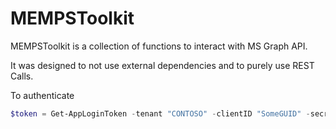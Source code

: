 # MEMPSToolkit

MEMPSToolkit is a collection of functions to interact with MS Graph API.

It was designed to not use external dependencies and to purely use REST Calls.

To authenticate 
```powershell
$token = Get-AppLoginToken -tenant "CONTOSO" -clientID "SomeGUID" -secretValue $secureStringCred
```